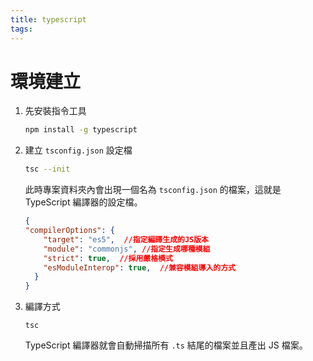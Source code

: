 ```yaml
---
title: typescript
tags:
---
```


# 環境建立
1. 先安裝指令工具
    ```bash
    npm install -g typescript
    ```
1. 建立 `tsconfig.json` 設定檔
    ```bash
    tsc --init
    ```
    此時專案資料夾內會出現一個名為 `tsconfig.json` 的檔案，這就是 TypeScript 編譯器的設定檔。
    ```json
    {
    "compilerOptions": {
        "target": "es5",  //指定編譯生成的JS版本
        "module": "commonjs", //指定生成哪種模組
        "strict": true,  //採用嚴格模式  
        "esModuleInterop": true,  //兼容模組導入的方式
      }
    }
    ```
1. 編譯方式
    ```
    tsc
    ```
    TypeScript 編譯器就會自動掃描所有 `.ts` 結尾的檔案並且產出 JS 檔案。
# 